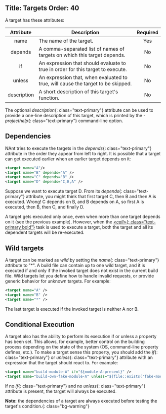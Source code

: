 Title: Targets
Order: 40
---

A target has these attributes:

|  Attribute  |                              Description                                         | Required |
|:-----------:|----------------------------------------------------------------------------------|:--------:|
|     name    | The name of the target.                                                          |    Yes   |
|   depends   | A comma-separated list of names of targets on which this target depends.         |    No    |
|      if     | An expression that should evaluate to true in order for this target to execute.  |    No    |
|    unless   | An expression that, when evaluated to true, will cause the target to be skipped. |    No    |
| description | A short description of this target's function.                                   |    No    |

The optional *description*{: class="text-primary"} attribute can be used to provide a one-line description of this target, which is printed by the *-projecthelp*{: class="text-primary"} command-line option.

## Dependencies

 NAnt tries to execute the targets in the *depends*{: class="text-primary"} attribute in the order they appear from left to right. It is possible that a target can get executed earlier when an earlier target depends on it:
```xml
<target name="A"/>
<target name="B" depends="A" />
<target name="C" depends="B" />
<target name="D" depends="C,B,A" />
```    
 Suppose we want to execute target D.  From its *depends*{: class="text-primary"} attribute, you might think that first target C, then B and then A is executed.  Wrong!  C depends on B, and B depends on A, so first A is executed, then B, then C, and finally D.

A target gets executed only once, even when more than one target depends on it (see the previous example). However, when the [*&lt;call&gt;*{: class="text-primary bold"}](http://nant.sourceforge.net/release/latest/help/tasks/call.html) task is used to execute a target, both the target and all its dependent targets will be re-executed.

## Wild targets

A target can be marked as _wild_ by setting the *name*{: class="text-primary"} attribute to "*". A build file can contain up to one wild target, and it is executed if and only if the invoked target does not exist in the current build file.  Wild targets let you define how to handle invalid requests, or provide generic behavior for unknown targets. For example:
```xml
<target name="A" />
<target name="B" />
<target name="*" />
```         

The last target is executed if the invoked target is neither A nor B.

## Conditional Execution

A target also has the ability to perform its execution if or unless a property has been set.  This allows, for example, better control on the building process depending on the state of the system (OS, command-line property defines, etc.).  To make a target sense this property, you should add the *if*{: class="text-primary"} or *unless*{: class="text-primary"} attribute with an expression that the target should react to. For example:
```xml
<target name="build-module-A" if="${module-A-present}" />
<target name="build-own-fake-module-A" unless="${file::exists('fake-module-a.dll')}" />
```  

If no *if*{: class="text-primary"} and no *unless*{: class="text-primary"} attribute is present, the target will always be executed.

**Note:** the dependencies of a target are always executed before testing the target's condition.{: class="bg-warning"}
